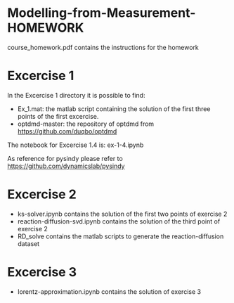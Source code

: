 # Modelling-from-Measurement-HOMEWORK

course_homework.pdf contains the instructions for the homework

# Excercise 1
In the Excercise 1 directory it is possible to find:
* Ex_1.mat: the matlab script containing the solution of the first three points of the first excercise. 
* optdmd-master: the repository of optdmd from https://github.com/duqbo/optdmd

The notebook for Excercise 1.4 is: ex-1-4.ipynb

As reference for pysindy please refer to https://github.com/dynamicslab/pysindy

# Excercise 2

* ks-solver.ipynb contains the solution of the first two points of exercise 2
* reaction-diffusion-svd.ipynb contains the solution of the third point of exercise 2
* RD_solve contains the matlab scripts to generate the reaction-diffusion dataset

# Excercise 3

* lorentz-approximation.ipynb contains the solution of exercise 3
